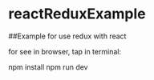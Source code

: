 # reactReduxExample

##Example for use redux with react

for see in browser, tap in terminal:

npm install
npm run dev
